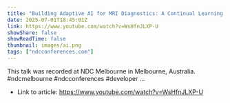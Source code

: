 ```yaml
---
title: "Building Adaptive AI for MRI Diagnostics: A Continual Learning Case Study - Agata Chudzińska"
date: 2025-07-01T18:45:01Z
link: https://www.youtube.com/watch?v=WsHfnJLXP-U
showShare: false
showReadTime: false
thumbnail: images/ai.png
tags: ["ndcconferences.com"]
---
```

This talk was recorded at NDC Melbourne in Melbourne, Australia. #ndcmelbourne #ndcconferences #developer ...

- Link to article: https://www.youtube.com/watch?v=WsHfnJLXP-U